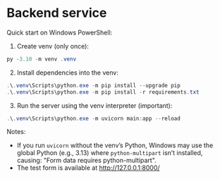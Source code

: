# Backend service

Quick start on Windows PowerShell:

1. Create venv (only once):

```powershell
py -3.10 -m venv .venv
```

2. Install dependencies into the venv:

```powershell
.\.venv\Scripts\python.exe -m pip install --upgrade pip
.\.venv\Scripts\python.exe -m pip install -r requirements.txt
```

3. Run the server using the venv interpreter (important):

```powershell
.\.venv\Scripts\python.exe -m uvicorn main:app --reload
```

Notes:
- If you run `uvicorn` without the venv’s Python, Windows may use the global Python (e.g., 3.13) where `python-multipart` isn’t installed, causing: "Form data requires python-multipart".
- The test form is available at http://127.0.0.1:8000/